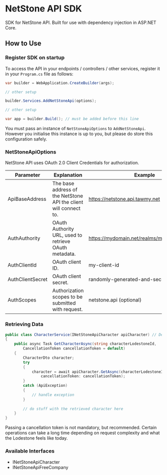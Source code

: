 # NetStone API SDK

SDK for NetStone API. Built for use with dependency injection in ASP.NET Core.

## How to Use

### Register SDK on startup

To access the API in your endpoints / controllers / other services, register it in your `Program.cs` file as follows:

```C#
var builder = WebApplication.CreateBuilder(args);

// other setup

builder.Services.AddNetStoneApi(options);

// other setup

var app = builder.Build(); // must be added before this line
```

You must pass an instance of `NetStoneApiOptions` to `AddNetStoneApi`.
However you initialise this instance is up to you, but please do store this configuration safely.

### NetStoneApiOptions

NetStone API uses OAuth 2.0 Client Credentials for authorization.

| Parameter        | Explanation                                                      | Example                                          |
|------------------|------------------------------------------------------------------|--------------------------------------------------|
| ApiBaseAddress   | The base address of the NetStone API the client will connect to. | https://netstone.api.tawmy.net                   |
| AuthAuthority    | OAuth Authority URL, used to retrieve OAuth metadata.            | https://mydomain.net/realms/myKeycloakRealm      |
| AuthClientId     | OAuth client ID.                                                 | my-client-id                                     |
| AuthClientSecret | OAuth client secret.                                             | randomly-generated-and-secure-secret             |
| AuthScopes       | Authorization scopes to be submitted with request.               | netstone.api (optional)                          |

### Retrieving Data

```C#
public class CharacterService(INetStoneApiCharacter apiCharacter) // Dependency injection
{
    public async Task GetCharacterAsync(string characterLodestoneId,
        CancellationToken cancellationToken = default)
    {
        CharacterDto character;
        try
        {
            character = await apiCharacter.GetAsync(characterLodestoneId,
                cancellationToken: cancellationToken);
        }
        catch (ApiException)
        {
            // handle exception
        }
        
        // do stuff with the retrieved character here
    }
}
```

Passing a cancellation token is not mandatory, but recommended.
Certain operations can take a long time depending on request complexity and what the Lodestone feels like today.

### Available Interfaces

- INetStoneApiCharacter
- INetStoneApiFreeCompany